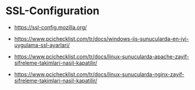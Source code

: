# SSL-Configuration

- https://ssl-config.mozilla.org/

- https://www.pcichecklist.com/tr/docs/windows-iis-sunucularda-en-iyi-uygulama-ssl-ayarlari/

- https://www.pcichecklist.com/tr/docs/linux-sunucularda-apache-zayif-sifreleme-takimlari-nasil-kapatilir/

- https://www.pcichecklist.com/tr/docs/linux-sunucularda-nginx-zayif-sifreleme-takimlari-nasil-kapatilir/
